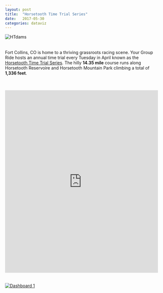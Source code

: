 ```yaml
---
layout: post
title:  "Horsetooth Time Trial Series"
date:   2017-05-30 
categories: dataviz
---
```

![HTdams](https://raw.githubusercontent.com/skammlade/skammlade.github.io/master/images/dams_handlebar.jpg)
<br> 
<br> 
<br> 
Fort Collins, CO is home to a thriving grassroots racing scene. Your Group Ride hosts an annual time trial every Tuesday in April known as the [Horsetooth Time Trial Series](http://yourgroupride.com/index.php/local-races/horsetooth-time-trial-series). The hilly **14.35 mile** course runs along Horsetooth Reservoire and
Horsetooth Mountain Park climbing a total of **1,336 feet**. 
<br> 
<br>
<br>
<iframe style="width:100%;height:600px;" src="https://veloviewer.com/segments/1213731/embed2" frameborder="0" scrolling="no"></iframe>  
<br> 
<br> 
<br> 



<html>
<div class='tableauPlaceholder' id='viz1496780832453' style='position: relative'><noscript><a href='#'><img alt='Dashboard 1 ' src='https:&#47;&#47;public.tableau.com&#47;static&#47;images&#47;HT&#47;HTTTpub&#47;Dashboard1&#47;1_rss.png' style='border: none' /></a></noscript><object class='tableauViz'  style='display:none;'><param name='host_url' value='https%3A%2F%2Fpublic.tableau.com%2F' /> <param name='site_root' value='' /><param name='name' value='HTTTpub&#47;Dashboard1' /><param name='tabs' value='no' /><param name='toolbar' value='no' /><param name='static_image' value='https:&#47;&#47;public.tableau.com&#47;static&#47;images&#47;HT&#47;HTTTpub&#47;Dashboard1&#47;1.png' /> <param name='animate_transition' value='yes' /><param name='display_static_image' value='yes' /><param name='display_spinner' value='yes' /><param name='display_overlay' value='yes' /><param name='display_count' value='yes' /></object></div>                <script type='text/javascript'>                    var divElement = document.getElementById('viz1496780832453');                    var vizElement = divElement.getElementsByTagName('object')[0];                    vizElement.style.width='1124px';vizElement.style.height='2029px';                    var scriptElement = document.createElement('script');                    scriptElement.src = 'https://public.tableau.com/javascripts/api/viz_v1.js';                    vizElement.parentNode.insertBefore(scriptElement, vizElement);                </script>
</html>